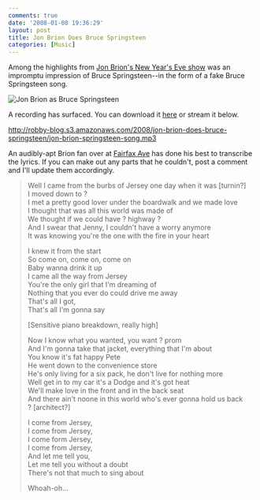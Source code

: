 ```yaml
---
comments: true
date: '2008-01-08 19:36:29'
layout: post
title: Jon Brion Does Bruce Springsteen
categories: [Music]
---
```


Among the highlights from [Jon Brion's New Year's Eve show](/2008/jon-brion-the-harris-theater) was an impromptu impression of Bruce Springsteen--in the form of a fake Bruce Springsteen song.<!--more-->

![Jon Brion as Bruce Springsteen](http://robby-blog.s3.amazonaws.com/2008/jon-brion-does-bruce-springsteen/jon-does-bruce.jpg)

A recording has surfaced. You can download it [here](http://robby-blog.s3.amazonaws.com/2008/jon-brion-does-bruce-springsteen/jon-brion-springsteen-song.mp3) or stream it below.

http://robby-blog.s3.amazonaws.com/2008/jon-brion-does-bruce-springsteen/jon-brion-springsteen-song.mp3

An audibly-apt Brion fan over at [Fairfax Ave](http://www.fairfax-avenue.com) has done his best to transcribe the lyrics. If you can make out any parts that he couldn't, post a comment and I'll update them accordingly.

>Well I came from the burbs of Jersey one day when it was [turnin?]  
>I moved down to ?  
>I met a pretty good lover under the boardwalk and we made love  
>I thought that was all this world was made of  
>We thought if we could have ? highway ?  
>And I swear that Jenny, I couldn't have a worry anymore  
>It was knowing you're the one with the fire in your heart
>
>I knew it from the start  
>So come on, come on, come on  
>Baby wanna drink it up  
>I came all the way from Jersey  
>You're the only girl that I'm dreaming of  
>Nothing that you ever do could drive me away  
>That's all I got,  
>That's all I'm gonna say
>
>[Sensitive piano breakdown, really high]
>
>Now I know what you wanted, you want ? prom  
>And I'm gonna take that jacket, everything that I'm about  
>You know it's fat happy Pete  
>He went down to the convenience store  
>He's only living for a six pack, he don't live for nothing more  
>Well get in to my car it's a Dodge and it's got heat  
>We'll make love in the front and in the back seat  
>And there ain't noone in this world who's ever gonna hold us back  
>? [architect?]
>
>I come from Jersey,  
>I come from Jersey,  
>I come form Jersey,  
>I come from Jersey,  
>And let me tell you,  
>Let me tell you without a doubt  
>There's not that much to sing about
> 
>Whoah-oh…

